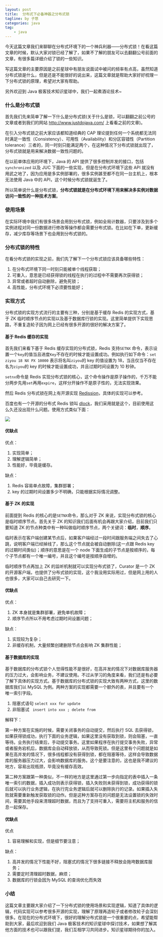 ```yaml
---
layout: post
title:  分布式下必备神器之分布式锁
tagline: by 子悠
categories: java
tag: 
    - java
---
```


今天这篇文章我们来聊聊在分布式环境下的一个神兵利器——分布式锁！在看这篇文章的时候，默认大家对锁已经了解了，如果不了解的朋友可以去翻翻公号前面的文章，有很多篇详细介绍了锁的一些知识。

写这篇文章的主要原因是之前星球中有朋友说面试中被问的频率有点高，虽然知道分布式锁是什么，但是还是不能很好的说出来，这篇文章就是帮助大家好好梳理一下分布式锁的原理，希望对大家有帮助。

另外欢迎到 Java 极客技术知识星球中，我们一起煮酒论技术~

<!--more-->

### 什么是分布式锁

首先我们先来简单了解一下什么是分布式锁(关于什么是锁，可以翻翻之前公号的文章或者到我们的网站 http://www.justdojava.com/ 上看看之前的文章)。

在引入分布式锁之前大家应该都知道经典的 CAP 理论提到任何一个系统都无法同时满足一致性（Consistency）、可用性（Availability）和分区容错性（Partition tolerance）三者的，同一时刻只能满足两个，在这种情况下分布式锁就出现了，分布式锁就是用来解决数据一致性问题的。

在以前单体应用的环境下，Java 的 API 提供了很多控制并发的接口，包括 `synchronized` 以及 JUC 下面的一些实现，但是在分布式环境下这些 API 就没有用武之地了，因为应用是多实例部署的，很多实例甚至都不在同一台主机上，根本无法使用 Java 中的 API，这个时候分布式锁就诞生了。

所以简单说什么是分布式锁，**分布式锁就是在分布式环境下用来解决多实例对数据访问一致性的一种技术方案**。

### 使用场景

在实际环境中我们有很多场景会用到分布式锁，例如全局计数器，只要涉及到多个实例进程对同一份数据进行修改等操作都会需要分布式锁。在比如在下单，更新缓存，减少库存等场景下也会用到分布式锁的。

### 分布式锁的特性

在看分布式锁的实现之前，我们先了解下一个分布式锁应该具备哪些特性：

1. 在分布式环境下同一时刻只能被单个线程获取；
2. 可重入，意思是已经获得锁的线程在执行的过程中不需要再次获得锁；
3. 异常或者超时自动删除，避免死锁；
4. 高性能，分布式环境下必须要性能好；

### 实现方式

分布式锁的实现方式流行的主要有三种，分别是基于缓存 Redis 的实现方式，基于 ZK 临时顺序节点的实现以及基于数据库行锁的实现。这里简单提供下实现思路，不重复造轮子因为网上已经有很多开源的很好的解决方案了。

#### 基于 Redis 缓存的实现

首先我们来看下基于 Redis 缓存实现的分布式锁，Redis 支持`SETNX` 命令，表示设置一个`key`的值当且进度`Key`不存在的时候才能设置成功。例如执行如下命令：`set ziyou 18 NX PX 10000` 表示将名叫`ziyou`的 key 的值设置为 18，当且仅当不存在名为`ziyou`的 key 的时候才能设置成功，并且过期时间设置为 10 秒钟。

`setnx`命令是 Redis 实现分布式锁的核心，这个命令操作是原子操作的，千万不能分两步先用`set`再用`expire`，这样分开操作不是原子性的，无法实现效果。

然后 Redis 分布式锁在网上有开源实现 [Redission](https://github.com/redisson/redisson)，具体的实现可以参考。

百度也有一个开源的分布式 Redis 锁叫 [dlock](https://github.com/baidu/dlock)，我们采用就是这个，目前使用这么久还没出现什么问题。使用方式类似下面：

![](http://www.justdojava.com/assets/images/2019/java/image_ziyou/lock1.png)

#### 优缺点

优点：

1. 实现简单；
2. 理解逻辑简单；
3. 性能好，毕竟是缓存。

缺点：

1. Redis 容易单点故障，集群部署；
2. key 的过期时间设置多少不明确，只能根据实际情况调整。

#### 基于 ZK 的实现

前面提到 Redis 的核心的是`SETNX`命令，那么对于 ZK 来说，实现分布式锁的核心是临时顺序节点。首先关于 ZK 的知识我们后面有机会再跟大家介绍，目前我们只要知道 ZK 的节点种类中有一种叫做临时顺序节点，两个关键词：**临时**，**顺序**。

临时表示在客户端创建某节点后，如果客户端经过一段时间跟服务端之间失去了心跳，说明客户端已经掉线了，那么这个节点就会被自动删除(这一点跟 Redis key 的过期时间类似)；顺序的意思是在一个 node 下面生成的子节点是按顺序的，每个子节点都有一个唯一编号，并且这个编号是按顺序自增的。

临时顺序节点再加上 ZK 的监听机制就可以实现分布式锁了，Curator 是一个 ZK 的开源客户端，也提供了分布式锁的实现，这个我没用实际用过，但是网上用的人也很多，大家可以自己去研究一下。

#### 优缺点

优点：

1. ZK 本身就是集群部署，避免单机故障；
2. 顺序节点所以不用考虑过期时间设置问题；

缺点：

1. 实现较为复杂；
2. 非缓存机制，大量频繁创建删除节点会影响 ZK 集群性能；

#### 基于数据库的实现

基于数据库的分布式锁个人觉得性能不是很好，在高并发的情况下对数据库服务器的压力过大，会影响业务，不建议使用。不过从学习的角度来看，我们还是有必要了解下具体的实现方式。基于数据库的分布式锁的实现大致有两种方式，这里的数据库我们以 MySQL 为例。两种方案的实现都需要一个额外的表，并且要有一个唯一索引字段。

1. 阻塞式语句 `select xxx for update`
2. 非阻塞试 ` insert into xxx ; delete from`

解释下：

第一种方案在实施的时候，需要关闭事务的自动提交，然后执行 SQL 去获得锁，如果获得锁成功，执行下面的业务逻辑，如果这里没有获取到锁，则会阻塞，一直等待。业务执行结束后，手动提交事务。这里如果程序在执行提交事务失败，异常或者服务宕机后，数据库会自动释放锁，从而导致死锁。但是这里有个问题就是如果在高并发的情况下，很多线程都没有获得到锁，都在阻塞等待，这样会导致数据库的服务器压力过大，会影响数据库的服务。这个是要注意的，这也是我不建议的地方，容易出现瓶颈，毕竟没有缓存高效。

第二种方案跟第一种类似，不一样的地方是这里通过第一步向指定的表中插入一条唯一索引的数据，插入成功则表示获得锁，插入失败则未获得到锁，成功获得的锁后就可以执行业务逻辑，在执行完业务逻辑后就可以删除执行的记录。如果插入失败就需要重新触发获取锁的动作。但是这种方案存在的问题是无法设置锁的失效时间，需要其他手段来清理超时数据，而且为了支持可重入，需要将主机和服务的信息一起保存。

#### 优缺点

优点

1. 容易理解和实现，但是细节要注意；

缺点：

1. 高并发的情况下性能不好，阻塞式的情况下很多链接不释放会拖垮数据库服务；
2. 需要定时清理超时数据，麻烦；
3. 数据库的行锁会因为 MySQL 的查询优化而失效




### 小结

这篇文章主要跟大家介绍了一下分布式锁的使用场景和实现逻辑，知道了具体的逻辑，代码实现可以参考很多开源的实现，理解了原理再造轮子或者修改轮子会深刻很多。在现在的分布式环境下，很好的理解分布式锁是一个很重要的点，希望能帮助到大家，最后欢迎到我们 Java 极客技术的知识星球中探讨技术，如果想了解其他方面的技术也可以跟我们提，我们互相学习共同进步。知识星球期待你的加入。